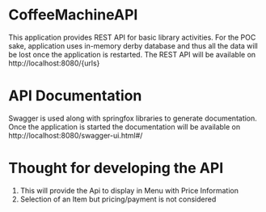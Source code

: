 # CoffeeMachineAPI

This application provides REST API for basic library activities. For the POC sake, application uses in-memory derby database and thus all the data will be lost once the application is restarted. The REST API will be available on http://localhost:8080/{urls}

# API Documentation
Swagger is used along with springfox libraries to generate documentation. Once the application is started the documentation will be available on http://localhost:8080/swagger-ui.html#/

# Thought for developing the API
1) This will provide the Api to display in Menu with Price Information
2) Selection of an Item but pricing/payment is not considered

